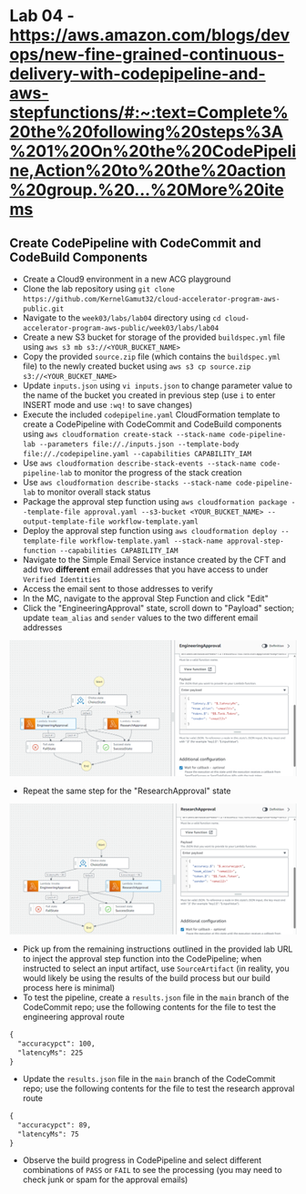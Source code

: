 # Lab 04 - https://aws.amazon.com/blogs/devops/new-fine-grained-continuous-delivery-with-codepipeline-and-aws-stepfunctions/#:~:text=Complete%20the%20following%20steps%3A%201%20On%20the%20CodePipeline,Action%20to%20the%20action%20group.%20...%20More%20items

## Create CodePipeline with CodeCommit and CodeBuild Components

* Create a Cloud9 environment in a new ACG playground
* Clone the lab repository using `git clone https://github.com/KernelGamut32/cloud-accelerator-program-aws-public.git`
* Navigate to the `week03/labs/lab04` directory using `cd cloud-accelerator-program-aws-public/week03/labs/lab04`
* Create a new S3 bucket for storage of the provided `buildspec.yml` file using `aws s3 mb s3://<YOUR_BUCKET_NAME>`
* Copy the provided `source.zip` file (which contains the `buildspec.yml` file) to the newly created bucket using `aws s3 cp source.zip s3://<YOUR_BUCKET_NAME>`
* Update `inputs.json` using `vi inputs.json` to change parameter value to the name of the bucket you created in previous step (use `i` to enter INSERT mode and use `:wq!` to save changes)
* Execute the included `codepipeline.yaml` CloudFormation template to create a CodePipeline with CodeCommit and CodeBuild components using `aws cloudformation create-stack --stack-name code-pipeline-lab --parameters file://./inputs.json --template-body file://./codepipeline.yaml --capabilities CAPABILITY_IAM`
* Use `aws cloudformation describe-stack-events --stack-name code-pipeline-lab` to monitor the progress of the stack creation
* Use `aws cloudformation describe-stacks --stack-name code-pipeline-lab` to monitor overall stack status
* Package the approval step function using `aws cloudformation package --template-file approval.yaml --s3-bucket <YOUR_BUCKET_NAME> --output-template-file workflow-template.yaml`
* Deploy the approval step function using `aws cloudformation deploy --template-file workflow-template.yaml --stack-name approval-step-function --capabilities CAPABILITY_IAM`
* Navigate to the Simple Email Service instance created by the CFT and add two **different** email addresses that you have access to under `Verified Identities`
* Access the email sent to those addresses to verify
* In the MC, navigate to the approval Step Function and click "Edit"
* Click the "EngineeringApproval" state, scroll down to "Payload" section; update `team_alias` and `sender` values to the two different email addresses

![EngineeringApproval Updates](eng-approval-updates.png "EngineeringApproval Updates")

* Repeat the same step for the "ResearchApproval" state

![ResearchApproval Updates](res-approval-updates.png "ResearchApproval Updates")

* Pick up from the remaining instructions outlined in the provided lab URL to inject the approval step function into the CodePipeline; when instructed to select an input artifact, use `SourceArtifact` (in reality, you would likely be using the results of the build process but our build process here is minimal)
* To test the pipeline, create a `results.json` file in the `main` branch of the CodeCommit repo; use the following contents for the file to test the engineering approval route

```
{
  "accuracypct": 100,
  "latencyMs": 225
}
```

* Update the `results.json` file in the `main` branch of the CodeCommit repo; use the following contents for the file to test the research approval route

```
{
  "accuracypct": 89,
  "latencyMs": 75
}
```

* Observe the build progress in CodePipeline and select different combinations of `PASS` or `FAIL` to see the processing (you may need to check junk or spam for the approval emails)
